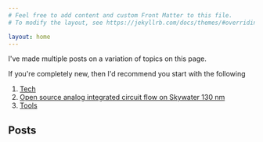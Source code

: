 ```yaml
---
# Feel free to add content and custom Front Matter to this file.
# To modify the layout, see https://jekyllrb.com/docs/themes/#overriding-theme-defaults

layout: home
---
```



I've made multiple posts on a variation of topics on this page.

If you're completely new, then I'd recommend you start with the following

1. [Tech](tech)
1. [Open source analog integrated circuit flow on Skywater 130 nm](tutorial)
1. [Tools](tools)


## Posts